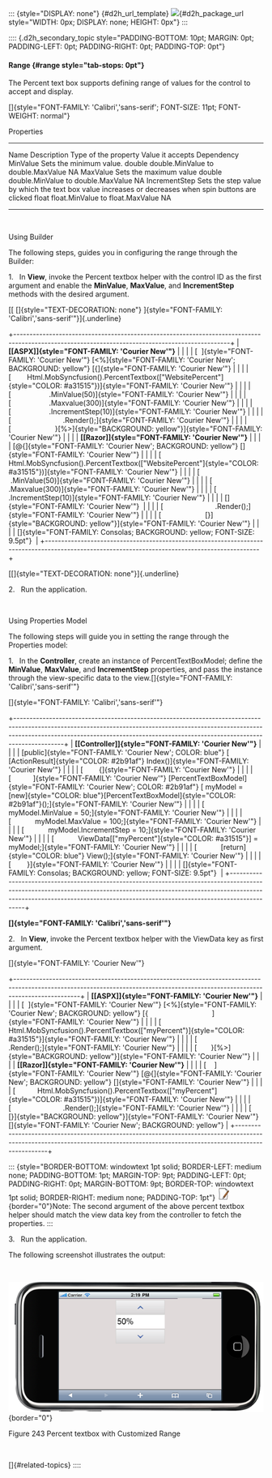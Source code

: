 ::: {style="DISPLAY: none"}
[](ms-xhelp:///?Id=d2h_url_template){#d2h_url_template} ![](!package_url!){#d2h_package_url style="WIDTH: 0px; DISPLAY: none; HEIGHT: 0px"}
:::

:::: {.d2h_secondary_topic style="PADDING-BOTTOM: 10pt; MARGIN: 0pt; PADDING-LEFT: 0pt; PADDING-RIGHT: 0pt; PADDING-TOP: 0pt"}
#### Range {#range style="tab-stops: 0pt"}

The Percent text box supports defining range of values for the control to accept and display.

[]{style="FONT-FAMILY: 'Calibri','sans-serif'; FONT-SIZE: 11pt; FONT-WEIGHT: normal"} 

Properties

  --------------- ------------------------------------------------------------------------------------------------------ ---------------------- ------------------------------------ ------------
  Name            Description                                                                                            Type of the property   Value it accepts                     Dependency
  MinValue        Sets the minimum value.                                                                                double                 double.MinValue to double.MaxValue   NA
  MaxValue        Sets the maximum value                                                                                 double                 double.MinValue to double.MaxValue   NA
  IncrementStep   Sets the step value by which the text box value increases or decreases when spin buttons are clicked   float                  float.MinValue to float.MaxValue     NA
  --------------- ------------------------------------------------------------------------------------------------------ ---------------------- ------------------------------------ ------------

 

Using Builder

The following steps, guides you in configuring the range through the Builder:

1.   In **View**, invoke the Percent textbox helper with the control ID as the first argument and enable the **MinValue**, **MaxValue**, and **IncrementStep** methods with the desired argument.

[[ []{style="TEXT-DECORATION: none"} ]{style="FONT-FAMILY: 'Calibri','sans-serif'"}]{.underline}  

+------------------------------------------------------------------------------------------------------------------------------------------------+
| **[\[ASPX\]]{style="FONT-FAMILY: 'Courier New'"}**                                                                                             |
|                                                                                                                                                |
| [  ]{style="FONT-FAMILY: 'Courier New'"} [\<%]{style="FONT-FAMILY: 'Courier New'; BACKGROUND: yellow"} [{]{style="FONT-FAMILY: 'Courier New'"} |
|                                                                                                                                                |
| [        Html.MobSyncfusion().PercentTextbox([\"WebsitePercent\"]{style="COLOR: #a31515"})]{style="FONT-FAMILY: 'Courier New'"}                |
|                                                                                                                                                |
| [                   .MinValue(50)]{style="FONT-FAMILY: 'Courier New'"}                                                                         |
|                                                                                                                                                |
| [                   .Maxvalue(300)]{style="FONT-FAMILY: 'Courier New'"}                                                                        |
|                                                                                                                                                |
| [                   .IncrementStep(10)]{style="FONT-FAMILY: 'Courier New'"}                                                                    |
|                                                                                                                                                |
| [                          .Render();]{style="FONT-FAMILY: 'Courier New'"}                                                                     |
|                                                                                                                                                |
| [                      }[%\>]{style="BACKGROUND: yellow"}]{style="FONT-FAMILY: 'Courier New'"}                                                 |
|                                                                                                                                                |
| **[\[Razor\]]{style="FONT-FAMILY: 'Courier New'"}**                                                                                            |
|                                                                                                                                                |
| [\@{]{style="FONT-FAMILY: 'Courier New'; BACKGROUND: yellow"} []{style="FONT-FAMILY: 'Courier New'"}                                           |
|                                                                                                                                                |
| [     Html.MobSyncfusion().PercentTextbox([\"WebsitePercent\"]{style="COLOR: #a31515"})]{style="FONT-FAMILY: 'Courier New'"}                   |
|                                                                                                                                                |
| [                   .MinValue(50)]{style="FONT-FAMILY: 'Courier New'"}                                                                         |
|                                                                                                                                                |
| [                   .Maxvalue(300)]{style="FONT-FAMILY: 'Courier New'"}                                                                        |
|                                                                                                                                                |
| [                   .IncrementStep(10)]{style="FONT-FAMILY: 'Courier New'"}                                                                    |
|                                                                                                                                                |
| []{style="FONT-FAMILY: 'Courier New'"}                                                                                                         |
|                                                                                                                                                |
| [                          .Render();]{style="FONT-FAMILY: 'Courier New'"}                                                                     |
|                                                                                                                                                |
| [                      [}]{style="BACKGROUND: yellow"}]{style="FONT-FAMILY: 'Courier New'"}                                                    |
|                                                                                                                                                |
| []{style="FONT-FAMILY: Consolas; BACKGROUND: yellow; FONT-SIZE: 9.5pt"}                                                                        |
+------------------------------------------------------------------------------------------------------------------------------------------------+

[[]{style="TEXT-DECORATION: none"}]{.underline}  

2.   Run the application.

 

Using Properties Model

The following steps will guide you in setting the range through the Properties model:

1.   In the **Controller**, create an instance of PercentTextBoxModel; define the **MinValue**, **MaxValue**, and **IncrementStep** properties, and pass the instance through the view-specific data to the view.[]{style="FONT-FAMILY: 'Calibri','sans-serif'"}

[]{style="FONT-FAMILY: 'Calibri','sans-serif'"} 

+---------------------------------------------------------------------------------------------------------------------------------------------------------------------------------------------------------------------------------------------------------+
| **[\[Controller\]]{style="FONT-FAMILY: 'Courier New'"}**                                                                                                                                                                                                |
|                                                                                                                                                                                                                                                         |
| [public]{style="FONT-FAMILY: 'Courier New'; COLOR: blue"} [ [ActionResult]{style="COLOR: #2b91af"} Index()]{style="FONT-FAMILY: 'Courier New'"}                                                                                                         |
|                                                                                                                                                                                                                                                         |
| [        {]{style="FONT-FAMILY: 'Courier New'"}                                                                                                                                                                                                         |
|                                                                                                                                                                                                                                                         |
| [           ]{style="FONT-FAMILY: 'Courier New'"} [PercentTextBoxModel]{style="FONT-FAMILY: 'Courier New'; COLOR: #2b91af"} [ myModel = [new]{style="COLOR: blue"}[PercentTextBoxModel]{style="COLOR: #2b91af"}();]{style="FONT-FAMILY: 'Courier New'"} |
|                                                                                                                                                                                                                                                         |
| [            myModel.MinValue = 50;]{style="FONT-FAMILY: 'Courier New'"}                                                                                                                                                                                |
|                                                                                                                                                                                                                                                         |
| [            myModel.MaxValue = 100;]{style="FONT-FAMILY: 'Courier New'"}                                                                                                                                                                               |
|                                                                                                                                                                                                                                                         |
| [            myModel.IncrementStep = 10;]{style="FONT-FAMILY: 'Courier New'"}                                                                                                                                                                           |
|                                                                                                                                                                                                                                                         |
| [            ViewData\[[\"myPercent\"]{style="COLOR: #a31515"}\] = myModel;]{style="FONT-FAMILY: 'Courier New'"}                                                                                                                                        |
|                                                                                                                                                                                                                                                         |
| [            [return]{style="COLOR: blue"} View();]{style="FONT-FAMILY: 'Courier New'"}                                                                                                                                                                 |
|                                                                                                                                                                                                                                                         |
| [        }]{style="FONT-FAMILY: 'Courier New'"}                                                                                                                                                                                                         |
|                                                                                                                                                                                                                                                         |
| []{style="FONT-FAMILY: Consolas; BACKGROUND: yellow; FONT-SIZE: 9.5pt"}                                                                                                                                                                                 |
+---------------------------------------------------------------------------------------------------------------------------------------------------------------------------------------------------------------------------------------------------------+

**[]{style="FONT-FAMILY: 'Calibri','sans-serif'"}**  

2.   In **View**, invoke the Percent textbox helper with the ViewData key as first argument.

[]{style="FONT-FAMILY: 'Courier New'"} 

+--------------------------------------------------------------------------------------------------------------------------------------------------------------------------------+
| **[\[ASPX\]]{style="FONT-FAMILY: 'Courier New'"}**                                                                                                                             |
|                                                                                                                                                                                |
| [  ]{style="FONT-FAMILY: 'Courier New'"} [\<%]{style="FONT-FAMILY: 'Courier New'; BACKGROUND: yellow"} [{                                ]{style="FONT-FAMILY: 'Courier New'"} |
|                                                                                                                                                                                |
| [    Html.MobSyncfusion().PercentTextbox([\"myPercent\")]{style="COLOR: #a31515"}]{style="FONT-FAMILY: 'Courier New'"}                                                         |
|                                                                                                                                                                                |
| [                          .Render();]{style="FONT-FAMILY: 'Courier New'"}                                                                                                     |
|                                                                                                                                                                                |
| [       }[%\>]{style="BACKGROUND: yellow"}]{style="FONT-FAMILY: 'Courier New'"}                                                                                                |
|                                                                                                                                                                                |
| **[\[Razor\]]{style="FONT-FAMILY: 'Courier New'"}**                                                                                                                            |
|                                                                                                                                                                                |
| [    ]{style="FONT-FAMILY: 'Courier New'"} [\@{]{style="FONT-FAMILY: 'Courier New'; BACKGROUND: yellow"} []{style="FONT-FAMILY: 'Courier New'"}                                |
|                                                                                                                                                                                |
| [           Html.MobSyncfusion().PercentTextbox([\"myPercent\"]{style="COLOR: #a31515"})]{style="FONT-FAMILY: 'Courier New'"}                                                  |
|                                                                                                                                                                                |
| [                          .Render();]{style="FONT-FAMILY: 'Courier New'"}                                                                                                     |
|                                                                                                                                                                                |
| [       [}]{style="BACKGROUND: yellow"}]{style="FONT-FAMILY: 'Courier New'"} []{style="FONT-FAMILY: 'Courier New'; BACKGROUND: yellow"}                                        |
+--------------------------------------------------------------------------------------------------------------------------------------------------------------------------------+

::: {style="BORDER-BOTTOM: windowtext 1pt solid; BORDER-LEFT: medium none; PADDING-BOTTOM: 1pt; MARGIN-TOP: 9pt; PADDING-LEFT: 0pt; PADDING-RIGHT: 0pt; MARGIN-BOTTOM: 9pt; BORDER-TOP: windowtext 1pt solid; BORDER-RIGHT: medium none; PADDING-TOP: 1pt"}
![](ImagesExt/image103_4.jpg){border="0"}Note: The second argument of the above percent textbox helper should match the view data key from the controller to fetch the properties.
:::

3.   Run the application.

The following screenshot illustrates the output:

 

![](ImagesExt/image103_168.png){border="0"}

Figure 243 Percent textbox with Customized Range

 

[]{#related-topics}
::::
